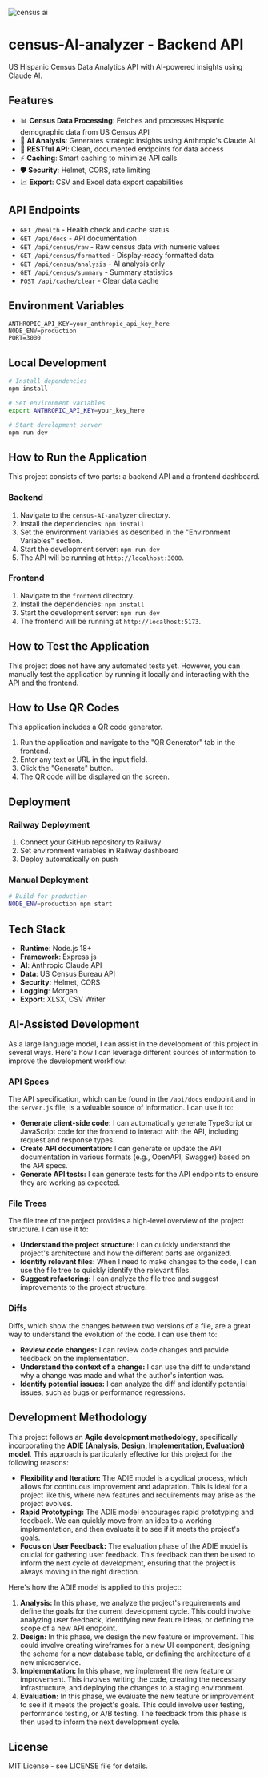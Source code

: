 ![census ai](https://github.com/user-attachments/assets/539fcf05-3404-44be-abb9-8db58122e3f3)
# census-AI-analyzer - Backend API

US Hispanic Census Data Analytics API with AI-powered insights using Claude AI.

## Features

- 📊 **Census Data Processing**: Fetches and processes Hispanic demographic data from US Census API
- 🤖 **AI Analysis**: Generates strategic insights using Anthropic's Claude AI
- 🚀 **RESTful API**: Clean, documented endpoints for data access
- ⚡ **Caching**: Smart caching to minimize API calls
- 🛡️ **Security**: Helmet, CORS, rate limiting
- 📈 **Export**: CSV and Excel data export capabilities

## API Endpoints

- `GET /health` - Health check and cache status
- `GET /api/docs` - API documentation
- `GET /api/census/raw` - Raw census data with numeric values
- `GET /api/census/formatted` - Display-ready formatted data
- `GET /api/census/analysis` - AI analysis only
- `GET /api/census/summary` - Summary statistics
- `POST /api/cache/clear` - Clear data cache

## Environment Variables

```env
ANTHROPIC_API_KEY=your_anthropic_api_key_here
NODE_ENV=production
PORT=3000
```

## Local Development

```bash
# Install dependencies
npm install

# Set environment variables
export ANTHROPIC_API_KEY=your_key_here

# Start development server
npm run dev
```

## How to Run the Application

This project consists of two parts: a backend API and a frontend dashboard.

### Backend

1.  Navigate to the `census-AI-analyzer` directory.
2.  Install the dependencies: `npm install`
3.  Set the environment variables as described in the "Environment Variables" section.
4.  Start the development server: `npm run dev`
5.  The API will be running at `http://localhost:3000`.

### Frontend

1.  Navigate to the `frontend` directory.
2.  Install the dependencies: `npm install`
3.  Start the development server: `npm run dev`
4.  The frontend will be running at `http://localhost:5173`.

## How to Test the Application

This project does not have any automated tests yet. However, you can manually test the application by running it locally and interacting with the API and the frontend.

## How to Use QR Codes

This application includes a QR code generator.

1.  Run the application and navigate to the "QR Generator" tab in the frontend.
2.  Enter any text or URL in the input field.
3.  Click the "Generate" button.
4.  The QR code will be displayed on the screen.

## Deployment

### Railway Deployment

1. Connect your GitHub repository to Railway
2. Set environment variables in Railway dashboard
3. Deploy automatically on push

### Manual Deployment

```bash
# Build for production
NODE_ENV=production npm start
```

## Tech Stack

- **Runtime**: Node.js 18+
- **Framework**: Express.js
- **AI**: Anthropic Claude API
- **Data**: US Census Bureau API
- **Security**: Helmet, CORS
- **Logging**: Morgan
- **Export**: XLSX, CSV Writer

## AI-Assisted Development

As a large language model, I can assist in the development of this project in several ways. Here's how I can leverage different sources of information to improve the development workflow:

### API Specs

The API specification, which can be found in the `/api/docs` endpoint and in the `server.js` file, is a valuable source of information. I can use it to:

*   **Generate client-side code:** I can automatically generate TypeScript or JavaScript code for the frontend to interact with the API, including request and response types.
*   **Create API documentation:** I can generate or update the API documentation in various formats (e.g., OpenAPI, Swagger) based on the API specs.
*   **Generate API tests:** I can generate tests for the API endpoints to ensure they are working as expected.

### File Trees

The file tree of the project provides a high-level overview of the project structure. I can use it to:

*   **Understand the project structure:** I can quickly understand the project's architecture and how the different parts are organized.
*   **Identify relevant files:** When I need to make changes to the code, I can use the file tree to quickly identify the relevant files.
*   **Suggest refactoring:** I can analyze the file tree and suggest improvements to the project structure.

### Diffs

Diffs, which show the changes between two versions of a file, are a great way to understand the evolution of the code. I can use them to:

*   **Review code changes:** I can review code changes and provide feedback on the implementation.
*   **Understand the context of a change:** I can use the diff to understand why a change was made and what the author's intention was.
*   **Identify potential issues:** I can analyze the diff and identify potential issues, such as bugs or performance regressions.

## Development Methodology

This project follows an **Agile development methodology**, specifically incorporating the **ADIE (Analysis, Design, Implementation, Evaluation) model**. This approach is particularly effective for this project for the following reasons:

*   **Flexibility and Iteration:** The ADIE model is a cyclical process, which allows for continuous improvement and adaptation. This is ideal for a project like this, where new features and requirements may arise as the project evolves.
*   **Rapid Prototyping:** The ADIE model encourages rapid prototyping and feedback. We can quickly move from an idea to a working implementation, and then evaluate it to see if it meets the project's goals.
*   **Focus on User Feedback:** The evaluation phase of the ADIE model is crucial for gathering user feedback. This feedback can then be used to inform the next cycle of development, ensuring that the project is always moving in the right direction.

Here's how the ADIE model is applied to this project:

1.  **Analysis:** In this phase, we analyze the project's requirements and define the goals for the current development cycle. This could involve analyzing user feedback, identifying new feature ideas, or defining the scope of a new API endpoint.
2.  **Design:** In this phase, we design the new feature or improvement. This could involve creating wireframes for a new UI component, designing the schema for a new database table, or defining the architecture of a new microservice.
3.  **Implementation:** In this phase, we implement the new feature or improvement. This involves writing the code, creating the necessary infrastructure, and deploying the changes to a staging environment.
4.  **Evaluation:** In this phase, we evaluate the new feature or improvement to see if it meets the project's goals. This could involve user testing, performance testing, or A/B testing. The feedback from this phase is then used to inform the next development cycle.

## License

MIT License - see LICENSE file for details.
